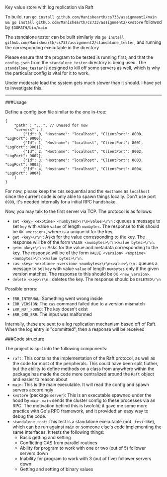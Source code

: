 

Key value store with log replication via Raft

To build, run `go install github.com/Manishearth/cs733/assignment2/main && go install github.com/Manishearth/cs733/assignment2/kvstore`
followed by `$GOPATH/bin/main`

The standalone tester can be built similarly via  `go install github.com/Manishearth/cs733/assignment2/standalone_tester`, and running the corresponding executable in the directory

Please ensure that the program to be tested is running first, and that the `config.json` from the `standalone_tester` directory is being used. The `standalone_tester` is designed to kill off some servers as well, which is why the particular config is vital for it to work. 

Under moderate load the system gets much slower than it should. I have yet to investigate this.


------

###Usage

Define a config.json file similar to the one in-tree:

```
{
    "path" : "...", // Unused for now
    "servers" : [
        {"Id": 0, "Hostname": "localhost", "ClientPort": 8000, "LogPort": 9000},
        {"Id": 1, "Hostname": "localhost", "ClientPort": 8001, "LogPort": 9001},
        {"Id": 2, "Hostname": "localhost", "ClientPort": 8002, "LogPort": 9002},
        {"Id": 3, "Hostname": "localhost", "ClientPort": 8003, "LogPort": 9003},
        {"Id": 4, "Hostname": "localhost", "ClientPort": 8004, "LogPort": 9004}
    ]
}
```


For now, please keep the `Id`s sequential and the `Hostname` as `localhost` since the current code is only able to spawn things locally. Don't use port `8999`, it's needed internally for a initial RPC handshake.

Now, you may talk to the first server via TCP. The protocol is as follows:

 - `set <key> <exptime> <numbytes>\r\n<value>\r\n` : queues a message to set `key` with value `value` of length `numbytes`. The response to this should be `OK <version>`, where <version> is a unique id for the key.
 - `get <key>\r\n` : Asks for the value corresponding to the key. The response will be of the form `VALUE <numbytes>\r\n<value bytes>\r\n`.
 - `getm <key>\r\n` : Asks for the value and metadata corresponding to the key. The response will be of the form `VALUE <version> <exptime> <numbytes>\r\n<value bytes>\r\n`.
 - `cas <key> <exptime> <version> <numbytes>\r\n<value>\r\n` : queues a message to set `key` with value `value` of length `numbytes` only if the given version matches. The response to this should be `OK <new_version>`.
 - `delete <key>\r\n` : deletes the key. The response should be `DELETED\r\n`
 

 Possible errors:
  - `ERR_INTERNAL`: Something went wrong inside
  - `ERR_VERSION`: The `cas` command failed due to a version mismatch
  - `ERR_NOT_FOUND`: The key doesn't exist
  - `ERR_CMD_ERR`: The input was malformed


Internally, these are sent to a log replication mechanism based off of Raft. When the log entry is "committed", then a response will be received


###Code structure

The project is split into the following components:

 - `raft`: This contains the implementation of the Raft protocol, as well as the code for most of the peripherals. This could have been split fiuther, but the ability to define methods on a class from anywhere within the package has made the code more centralized around the `Raft` object and easier to reason about
 - `main`: This is the main executable. It will read the config and spawn servers accordingly
 - `kvstore` (package `server`): This is an executable spawned under the hood by `main`. `main` sends the cluster config to these processes via an RPC. The motivation behind this is twofold; it gave  me some more practice with Go's RPC framework, and it provided an easy way to debug the code.
 - `standalone_test`: This test is a standalone executable (not `_test`-like), which can be run against `main` or someone else's code implementing the same interfaces. It tests the following things:
   - Basic getting and setting
   - Conflicting CAS from parallel routines
   - Ability for program to work with one or two (out of 5) follower servers down
   - Inability for program to work with 3 (out of five) follower servers down
   - Getting and setting of binary values

